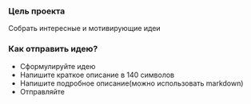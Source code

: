 ### Цель проекта

Собрать интересные и мотивирующие идеи

### Как отправить идею?

* Сформулируйте идею
* Напишите краткое описание в 140 символов
* Напишите подробное описание(можно использовать markdown)
* Отправляйте

